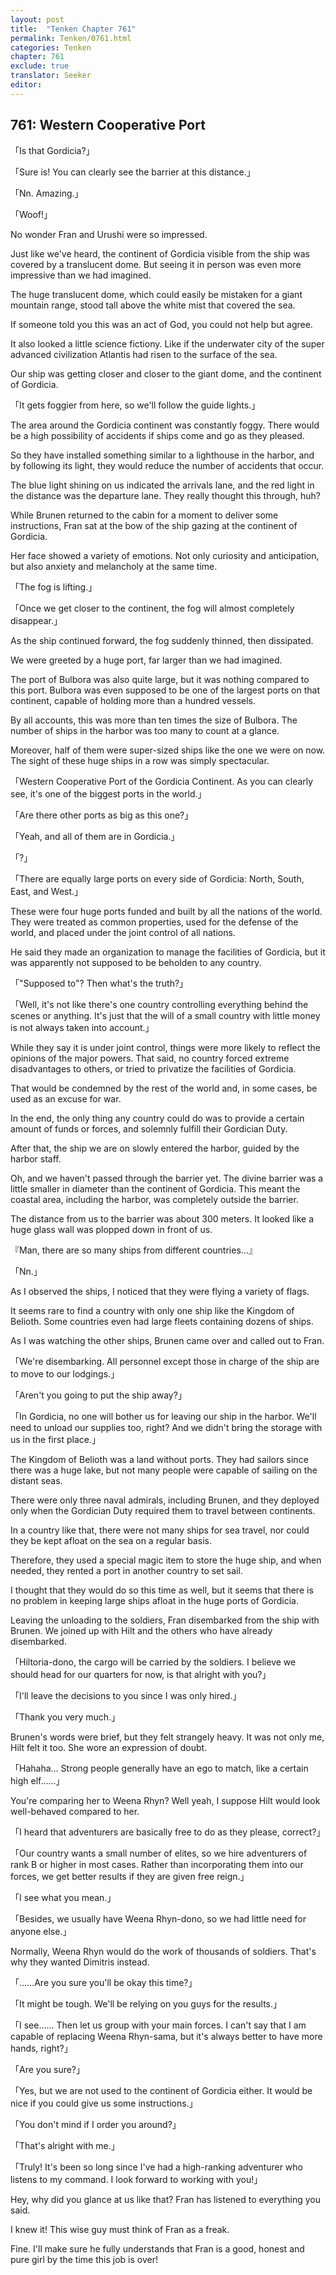 ```yaml
---
layout: post
title:  "Tenken Chapter 761"
permalink: Tenken/0761.html
categories: Tenken
chapter: 761
exclude: true
translator: Seeker
editor: 
---
```

<h2 id="ch761">761: Western Cooperative Port</h2>

<p>「Is that Gordicia?」</p>
<p>「Sure is! You can clearly see the barrier at this distance.」</p>
<p>「Nn. Amazing.」</p>
<p>「Woof!」</p>

<p>No wonder Fran and Urushi were so impressed.</p>

<p>Just like we've heard, the continent of Gordicia visible from the ship was covered by a translucent dome. But seeing it in person was even more impressive than we had imagined.</p>

<p>The huge translucent dome, which could easily be mistaken for a giant mountain range, stood tall above the white mist that covered the sea.</p>

<p>If someone told you this was an act of God, you could not help but agree.</p>

<p>It also looked a little science fictiony. Like if the underwater city of the super advanced civilization Atlantis had risen to the surface of the sea.</p>

<p>Our ship was getting closer and closer to the giant dome, and the continent of Gordicia.</p>

<p>「It gets foggier from here, so we'll follow the guide lights.」</p>

<p>The area around the Gordicia continent was constantly foggy. There would be a high possibility of accidents if ships come and go as they pleased.</p>

<p>So they have installed something similar to a lighthouse in the harbor, and by following its light, they would reduce the number of accidents that occur.</p>

<p>The blue light shining on us indicated the arrivals lane, and the red light in the distance was the departure lane. They really thought this through, huh?</p>

<p>While Brunen returned to the cabin for a moment to deliver some instructions, Fran sat at the bow of the ship gazing at the continent of Gordicia.</p>

<p>Her face showed a variety of emotions. Not only curiosity and anticipation, but also anxiety and melancholy at the same time.</p>

<p>「The fog is lifting.」</p>
<p>「Once we get closer to the continent, the fog will almost completely disappear.」</p>

<p>As the ship continued forward, the fog suddenly thinned, then dissipated.</p>

<p>We were greeted by a huge port, far larger than we had imagined.</p>

<p>The port of Bulbora was also quite large, but it was nothing compared to this port. Bulbora was even supposed to be one of the largest ports on that continent, capable of holding more than a hundred vessels.</p>

<p>By all accounts, this was more than ten times the size of Bulbora. The number of ships in the harbor was too many to count at a glance.</p>

<p>Moreover, half of them were super-sized ships like the one we were on now. The sight of these huge ships in a row was simply spectacular.</p>

<p>「Western Cooperative Port of the Gordicia Continent. As you can clearly see, it's one of the biggest ports in the world.」</p>
<p>「Are there other ports as big as this one?」</p>
<p>「Yeah, and all of them are in Gordicia.」</p>
<p>「?」</p>
<p>「There are equally large ports on every side of Gordicia: North, South, East, and West.」</p>

<p>These were four huge ports funded and built by all the nations of the world. They were treated as common properties, used for the defense of the world, and placed under the joint control of all nations.</p>

<p>He said they made an organization to manage the facilities of Gordicia, but it was apparently not supposed to be beholden to any country.</p>

<p>「"Supposed to"? Then what's the truth?」</p>
<p>「Well, it's not like there's one country controlling everything behind the scenes or anything. It's just that the will of a small country with little money is not always taken into account.」</p>

<p>While they say it is under joint control, things were more likely to reflect the opinions of the major powers. That said, no country forced extreme disadvantages to others, or tried to privatize the facilities of Gordicia.</p>

<p>That would be condemned by the rest of the world and, in some cases, be used as an excuse for war.</p>

<p>In the end, the only thing any country could do was to provide a certain amount of funds or forces, and solemnly fulfill their Gordician Duty.</p>

<p>After that, the ship we are on slowly entered the harbor, guided by the harbor staff.</p>

<p>Oh, and we haven't passed through the barrier yet. The divine barrier was a little smaller in diameter than the continent of Gordicia. This meant the coastal area, including the harbor, was completely outside the barrier.</p>

<p>The distance from us to the barrier was about 300 meters. It looked like a huge glass wall was plopped down in front of us.</p>

<p>『Man, there are so many ships from different countries…』</p>
<p>「Nn.」</p>

<p>As I observed the ships, I noticed that they were flying a variety of flags.</p>

<p>It seems rare to find a country with only one ship like the Kingdom of Belioth. Some countries even had large fleets containing dozens of ships.</p>

<p>As I was watching the other ships, Brunen came over and called out to Fran.</p>

<p>「We're disembarking. All personnel except those in charge of the ship are to move to our lodgings.」</p>
<p>「Aren't you going to put the ship away?」</p>
<p>「In Gordicia, no one will bother us for leaving our ship in the harbor. We'll need to unload our supplies too, right? And we didn't bring the storage with us in the first place.」</p>

<p>The Kingdom of Belioth was a land without ports. They had sailors since there was a huge lake, but not many people were capable of sailing on the distant seas.</p>

<p>There were only three naval admirals, including Brunen, and they deployed only when the Gordician Duty required them to travel between continents.</p>

<p>In a country like that, there were not many ships for sea travel, nor could they be kept afloat on the sea on a regular basis.</p>

<p>Therefore, they used a special magic item to store the huge ship, and when needed, they rented a port in another country to set sail.</p>

<p>I thought that they would do so this time as well, but it seems that there is no problem in keeping large ships afloat in the huge ports of Gordicia.</p>

<p>Leaving the unloading to the soldiers, Fran disembarked from the ship with Brunen. We joined up with Hilt and the others who have already disembarked.</p>

<p>「Hiltoria-dono, the cargo will be carried by the soldiers. I believe we should head for our quarters for now, is that alright with you?」</p>
<p>「I'll leave the decisions to you since I was only hired.」</p>
<p>「Thank you very much.」</p>

<p>Brunen's words were brief, but they felt strangely heavy. It was not only me, Hilt felt it too. She wore an expression of doubt.</p>

<p>「Hahaha… Strong people generally have an ego to match, like a certain high elf……」</p>

<p>You're comparing her to Weena Rhyn? Well yeah, I suppose Hilt would look well-behaved compared to her.</p>

<p>「I heard that adventurers are basically free to do as they please, correct?」</p>
<p>「Our country wants a small number of elites, so we hire adventurers of rank B or higher in most cases. Rather than incorporating them into our forces, we get better results if they are given free reign.」</p>
<p>「I see what you mean.」</p>
<p>「Besides, we usually have Weena Rhyn-dono, so we had little need for anyone else.」</p>

<p>Normally, Weena Rhyn would do the work of thousands of soldiers. That's why they wanted Dimitris instead.</p>

<p>「……Are you sure you'll be okay this time?」</p>
<p>「It might be tough. We'll be relying on you guys for the results.」</p>
<p>「I see…… Then let us group with your main forces. I can't say that I am capable of replacing Weena Rhyn-sama, but it's always better to have more hands, right?」</p>
<p>「Are you sure?」</p>
<p>「Yes, but we are not used to the continent of Gordicia either. It would be nice if you could give us some instructions.」</p>
<p>「You don't mind if I order you around?」</p>
<p>「That's alright with me.」</p>
<p>「Truly! It's been so long since I've had a high-ranking adventurer who listens to my command. I look forward to working with you!」</p>

<p>Hey, why did you glance at us like that? Fran has listened to everything you said.</p>

<p>I knew it! This wise guy must think of Fran as a freak.</p>

<p>Fine. I'll make sure he fully understands that Fran is a good, honest and pure girl by the time this job is over!</p>



